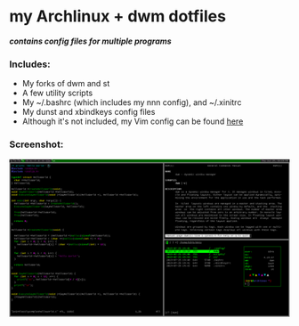 # my Archlinux + dwm dotfiles
***contains config files for multiple programs***

### Includes:
* My forks of dwm and st
* A few utility scripts
* My ~/.bashrc (which includes my nnn config), and ~/.xinitrc
* My dunst and xbindkeys config files
* Although it's not included, my Vim config can be found [here](https://www.github.com/b3rb/vim-dotfiles)

### Screenshot:
![Screenshot](/img/screenshot.png)
